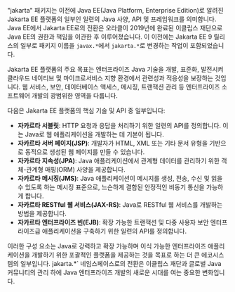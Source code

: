 "jakarta" 패키지는 이전에 Java EE(Java Platform, Enterprise Edition)로 알려진 Jakarta EE 플랫폼의 일부인 일련의 Java 사양, API 및 프레임워크를 의미합니다. Java EE에서 Jakarta EE로의 전환은 오라클이 2019년에 완료된 이클립스 재단으로 Java EE의 권한과 책임을 이관한 후 이루어졌습니다. 이 이전에는 Jakarta EE 9 릴리스의 일부로 패키지 이름을 `javax.*`에서 `jakarta.*`로 변경하는 작업이 포함되었습니다.

Jakarta EE 플랫폼의 주요 목표는 엔터프라이즈 Java 기술을 개발, 표준화, 발전시켜 클라우드 네이티브 및 마이크로서비스 지향 환경에서 관련성과 적응성을 보장하는 것입니다. 웹 서비스, 보안, 데이터베이스 액세스, 메시징, 트랜잭션 관리 등 엔터프라이즈 소프트웨어 개발의 광범위한 영역을 다룹니다.

다음은 Jakarta EE 플랫폼의 핵심 기술 및 API 중 일부입니다:

- **자카르타 서블릿**: HTTP 요청과 응답을 처리하기 위한 일련의 API를 정의합니다. 이는 Java로 웹 애플리케이션을 개발하는 데 기본이 됩니다.
- **자카르타 서버 페이지(JSP)**: 개발자가 HTML, XML 또는 기타 문서 유형을 기반으로 동적으로 생성된 웹 페이지를 만들 수 있습니다.
- **자카르타 지속성(JPA)**: Java 애플리케이션에서 관계형 데이터를 관리하기 위한 객체-관계형 매핑(ORM) 사양을 제공합니다.
- **자카르타 메시징(JMS)**: Java 애플리케이션이 메시지를 생성, 전송, 수신 및 읽을 수 있도록 하는 메시징 표준으로, 느슨하게 결합된 안정적인 비동기 통신을 가능하게 합니다.
- **자카르타 RESTful 웹 서비스(JAX-RS)**: Java로 RESTful 웹 서비스를 개발하는 방법을 제공합니다.
- **자카르타 엔터프라이즈 빈(EJB)**: 확장 가능한 트랜잭션 및 다중 사용자 보안 엔터프라이즈급 애플리케이션을 구축하기 위한 일련의 API를 정의합니다.

이러한 구성 요소는 Java로 강력하고 확장 가능하며 이식 가능한 엔터프라이즈 애플리케이션을 개발하기 위한 포괄적인 플랫폼을 제공하는 것을 목표로 하는 더 큰 에코시스템의 일부입니다. jakarta.\*` 네임스페이스로의 전환은 이클립스 재단과 글로벌 Java 커뮤니티의 관리 하에 Java 엔터프라이즈 개발의 새로운 시대를 여는 중요한 변화입니다.
